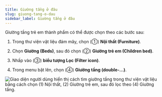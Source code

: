```yaml
---
title: Giường tầng ở đâu
slug: giuong-tang-o-dau
sidebar_label: Giường tầng ở đâu
---
```


Giường tầng trẻ em thành phẩm có thể được chọn theo các bước sau:

1. Trong thư viện vật liệu đám mây, chọn (①) **Nội thất (Furniture)**.

2. Chọn **Giường (Beds)**, sau đó chọn (②) **Giường trẻ em (Children bed)**.

3. Nhấp vào (③) **biểu tượng Lọc (Filter icon)**.

4. Trong menu bật lên, chọn (④) **Giường tầng (double-...)**.

![Giao diện người dùng hiển thị cách tìm giường tầng trong thư viện vật liệu bằng cách chọn (1) Nội thất, (2) Giường trẻ em, sau đó lọc theo (4) Giường tầng.](https://storage.googleapis.com/jegavn_kb/images/7a30b1bb-d174-4b4c-861b-dfec2b27844a.png)